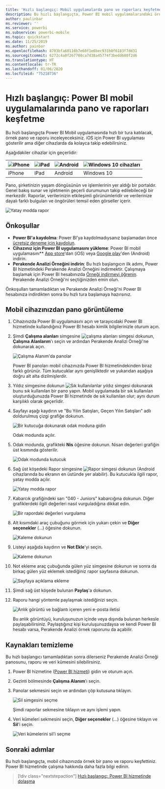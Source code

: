 ```yaml
---
title: 'Hızlı başlangıç: Mobil uygulamalarda pano ve raporları keşfetme'
description: Bu hızlı başlangıçta, Power BI mobil uygulamalarındaki örnek bir pano ve raporu keşfedeceksiniz.
author: paulinbar
ms.reviewer: ''
ms.service: powerbi
ms.subservice: powerbi-mobile
ms.topic: quickstart
ms.date: 11/25/2019
ms.author: painbar
ms.openlocfilehash: 8703bfa60116b7e60f1e6bec931b0f6183f7dd31
ms.sourcegitcommit: 6272c4a0f267708ca7d38a45774f3bedd680f2d6
ms.translationtype: HT
ms.contentlocale: tr-TR
ms.lasthandoff: 01/06/2020
ms.locfileid: "75218736"
---
```

# <a name="quickstart-explore-dashboards-and-reports-in-the-power-bi-mobile-apps"></a>Hızlı başlangıç: Power BI mobil uygulamalarında pano ve raporları keşfetme
Bu hızlı başlangıçta Power BI Mobil uygulamasında hızlı bir tura katılacak, örnek pano ve raporu inceleyeceksiniz. iOS için Power BI uygulaması gösterilir ama diğer cihazlarda da kolayca takip edebilirsiniz.

Aşağıdakiler cihazlar için geçerlidir:

| ![iPhone](./media/mobile-apps-quickstart-view-dashboard-report/iphone-logo-30-px.png) | ![iPad](./media/mobile-apps-quickstart-view-dashboard-report/ipad-logo-30-px.png) | ![Android](./media/mobile-apps-quickstart-view-dashboard-report/android-logo-30-px.png) | ![Windows 10 cihazları](./media/mobile-apps-quickstart-view-dashboard-report/win-10-logo-30-px.png) |
|:--- |:--- |:--- |:--- |
| iPhone | iPad | Android | Windows 10 |

Pano, şirketinizin yaşam döngüsünün ve işlemlerinin yer aldığı bir portaldır. Genel bakış sunar ve işletmenin geçerli durumunun takip edilebileceği bir merkezdir. Raporlar, verilerinizin etkileşimli görünümleridir ve verilerinize dayalı farklı bulguları ve öngörüleri temsil eden görseller içerir. 

![Yatay modda rapor](././media/mobile-apps-quickstart-view-dashboard-report/power-bi-android-quickstart-report.png)

## <a name="prerequisites"></a>Önkoşullar

* **Power BI'a kaydolma**: Power BI’ya kaydolmadıysanız başlamadan önce [ücretsiz deneme için kaydolun](https://app.powerbi.com/signupredirect?pbi_source=web).
* **Cihazınız için Power BI uygulamasını yükleme**: Power BI mobil uygulamasını** [App store](https://apps.apple.com/app/microsoft-power-bi/id929738808)'dan (iOS) veya [Google play](https://play.google.com/store/apps/details?id=com.microsoft.powerbim&amp;amp;clcid=0x409)'den (Android) indirin.
* **Perakende Analizi Örneğini indirin**: Bu hızlı başlangıcın ilk adımı, Power BI hizmetindeki Perakende Analizi Örneğini indirmektir. Çalışmaya başlamak için Power BI hesabınızda [Örneği indirmeyi öğrenin](./mobile-apps-download-samples.md). Perakende Analizi Örneği'ni seçtiğinizden emin olun.

Önkoşulları tamamladıktan ve Perakende Analizi Örneği'ni Power BI hesabınıza indirdikten sonra bu hızlı tura başlamaya hazırsınız.

## <a name="view-a-dashboard-on-your-mobile-device"></a>Mobil cihazınızdan pano görüntüleme
1. Cihazınızda Power BI uygulamasını açın ve tarayıcıdaki Power BI hizmetinde kullandığınız Power BI hesabı kimlik bilgilerinizle oturum açın.
 
1. Şimdi **Çalışma alanları** simgesine ![çalışma alanları simgesi](./media/mobile-apps-quickstart-view-dashboard-report/power-bi-iphone-workspaces-button.png) dokunun, **Çalışma Alanlarım**'ı seçin ve ardından Perakende Analizi Örneği'ne dokunarak açın.

    ![Çalışma Alanım'da panolar](./media/mobile-apps-quickstart-view-dashboard-report/power-bi-android-quickstart-dashboard.png)
   
    Power BI panoları mobil cihazınızda Power BI hizmetindekinden biraz farklı görünür. Tüm kutucuklar aynı genişliktedir ve yukarıdan aşağıya doğru alt alta dizilmişlerdir.

5. Yıldız simgesine dokunun ![Sık kullanılanlar yıldız simgesi](./media/mobile-apps-quickstart-view-dashboard-report/power-bi-android-quickstart-favorite-icon.png) dokunarak bunu sık kullanılan bir pano yapın. Mobil uygulamada bir sık kullanılan oluşturduğunuzda Power BI hizmetinde de sık kullanılan olur; aynı durum karşılıklı olarak geçerlidir.

6. Sayfayı aşağı kaydırın ve "Bu Yılın Satışları, Geçen Yılın Satışları" adlı doldurulmuş çizgi grafiğe dokunun.

    ![Bir kutucuğa dokunarak odak moduna gidin](./media/mobile-apps-quickstart-view-dashboard-report/power-bi-android-quickstart-tap-tile-fave.png)

    Odak modunda açılır.

7. Odak modunda, grafikteki **Nis** öğesine dokunun. Nisan değerleri grafiğin üst kısmında gösterilir.

    ![Odak modunda kutucuk](./media/mobile-apps-quickstart-view-dashboard-report/power-bi-android-quickstart-tile-focus.png)

8. Sağ üst köşedeki Rapor simgesine ![Rapor simgesi](./media/mobile-apps-quickstart-view-dashboard-report/power-bi-android-quickstart-report-icon.png) dokunun (Android cihazlarında bu ekranın en üstünde yer alabilir). Bu kutucukla ilgili rapor, yatay modda açılır.

    ![Yatay modda rapor](././media/mobile-apps-quickstart-view-dashboard-report/power-bi-android-quickstart-report.png)

9. Kabarcık grafiğindeki sarı "040 - Juniors" kabarcığına dokunun. Diğer grafiklerdeki ilgili değerleri nasıl vurguladığına dikkat edin. 

    ![Bir rapordaki değerleri vurgulama](./media/mobile-apps-quickstart-view-dashboard-report/power-bi-android-quickstart-cross-highlight.png)

10. Alt kısımdaki araç çubuğunu görmek için yukarı çekin ve **Diğer seçenekler** (...) öğesine dokunun.

    ![Kaleme dokunun](./media/mobile-apps-quickstart-view-dashboard-report/power-bi-android-quickstart-tap-pencil.png)


11. Listeyi aşağıda kaydırın ve **Not Ekle**'yi seçin.

    ![Kaleme dokunun](./media/mobile-apps-quickstart-view-dashboard-report/power-bi-android-quickstart-tap-pencil2.png)

12. Not ekleme araç çubuğunda gülen yüz simgesine dokunun ve sonra da birkaç gülen yüz eklemek istediğiniz rapor sayfasına dokunun.
 
    ![Sayfaya açıklama ekleme](./media/mobile-apps-quickstart-view-dashboard-report/power-bi-android-quickstart-annotate.png)

13. Şimdi sağ üst köşede bulunan **Paylaş**'a dokunun.

14. Raporu hangi yöntemle paylaşmak istediğinizi seçin.  

    ![Anlık görüntü ve bağlantı içeren yeni e-posta iletisi](./media/mobile-apps-quickstart-view-dashboard-report/power-bi-android-quickstart-send-snapshot.png)

    Bu anlık görüntüyü, kuruluşunuzun içinde veya dışında bulunan herkesle paylaşabilirsiniz. Paylaştığınız kişi kuruluşunuzdaysa ve kendi Power BI hesabı varsa, Perakende Analizi örnek raporunu da açabilir.

## <a name="clean-up-resources"></a>Kaynakları temizleme

Bu hızlı başlangıcı tamamladıktan sonra dilerseniz Perakende Analizi Örneği panosunu, raporu ve veri kümesini silebilirsiniz.

1. Power BI hizmetine ([Power BI hizmeti](https://app.powerbi.com)) gidin ve oturum açın.

2. Gezinti bölmesinde **Çalışma Alanım**’ı seçin.

3. Panolar sekmesini seçin ve ardından çöp kutusuna tıklayın.

    ![Sil simgesini seçme](./media/mobile-apps-quickstart-view-dashboard-report/power-bi-android-quickstart-delete-retail.png)

    Şimdi raporlar sekmesine tıklayın ve aynı işlemi yapın.

4. Veri kümeleri sekmesini seçin, **Diğer seçenekler** (...) öğesine tıklayın ve **Sil**'i seçin. 


    ![Veri kümelerini sil'i seçme](./media/mobile-apps-quickstart-view-dashboard-report/power-bi-android-quickstart-delete-retail-datasets.png)

## <a name="next-steps"></a>Sonraki adımlar

Bu hızlı başlangıçta, mobil cihazınızda örnek bir pano ve raporu keşfettiniz. Power BI hizmetinde çalışma hakkında daha fazla bilgi edinin. 

> [!div class="nextstepaction"]
> [Hızlı başlangıç: Power BI hizmetinde dolaşma](../end-user-experience.md)

